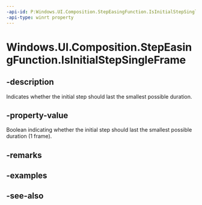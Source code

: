 ```yaml
---
-api-id: P:Windows.UI.Composition.StepEasingFunction.IsInitialStepSingleFrame
-api-type: winrt property
---
```


<!-- Property syntax
public bool IsInitialStepSingleFrame { get;  set; }
-->

# Windows.UI.Composition.StepEasingFunction.IsInitialStepSingleFrame

## -description
Indicates whether the initial step should last the smallest possible duration.



## -property-value
Boolean indicating whether the initial step should last the smallest possible duration (1 frame).

## -remarks

## -examples

## -see-also
